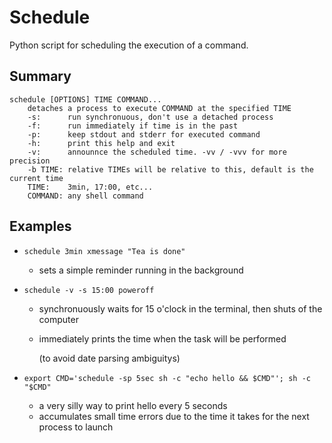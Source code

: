 # Schedule
Python script for scheduling the execution of a command.

## Summary

```
schedule [OPTIONS] TIME COMMAND...
    detaches a process to execute COMMAND at the specified TIME
    -s:      run synchronuous, don't use a detached process
    -f:      run immediately if time is in the past
    -p:      keep stdout and stderr for executed command
    -h:      print this help and exit
    -v:      announnce the scheduled time. -vv / -vvv for more precision
    -b TIME: relative TIMEs will be relative to this, default is the current time
    TIME:    3min, 17:00, etc...
    COMMAND: any shell command
```

## Examples
* ```schedule 3min xmessage "Tea is done"```
  * sets a simple reminder running in the background


* ```schedule -v -s 15:00 poweroff```
  * synchronuously waits for 15 o'clock in the terminal, then shuts of the computer
  * immediately prints the time when the task will be performed

    (to avoid date parsing ambiguitys)

* ```export CMD='schedule -sp 5sec sh -c "echo hello && $CMD"'; sh -c "$CMD" ```
  * a very silly way to print hello every 5 seconds
  * accumulates small time errors due to the time it takes for the next process to launch

